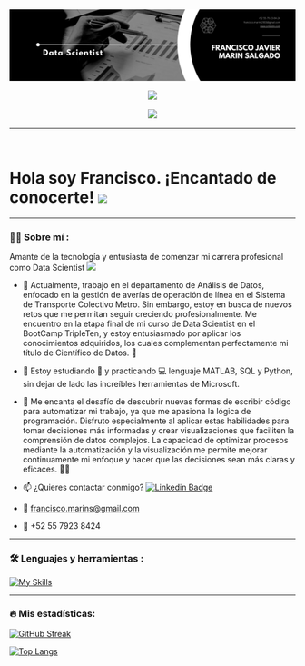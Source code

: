 <div id="header" align="center">
  <img decoding="async" src="https://github.com/FranciscoMarin29/FranciscoMarin29/blob/main/Profile.1.png" width="800"/>

[![](https://img.shields.io/badge/LinkedIn-0077B5?style=for-the-badge&logo=linkedin&logoColor=white)](https://www.linkedin.com/in/francisco-mar%C3%ADn-salgado/)

![](https://komarev.com/ghpvc/?username=FranciscoMarin29&color=blueviolet&style=flat-square)

</div>

---

 <div id="header" align="left">
   
<img decoding="async" src="https://visitor-badge-reloaded.herokuapp.com/badge?page_id=FranciscoMarin29.Francisco&color=00cf00" alt=""/>
<h1>
  Hola soy Francisco. ¡Encantado de conocerte!
  <img decoding="async" src="https://media.giphy.com/media/hvRJCLFzcasrR4ia7z/giphy.gif" width="30px"/>
</h1>

---

 <div id="header" align="left">

### :man_technologist: Sobre mí :

Amante de la tecnología y entusiasta de comenzar mi carrera profesional como Data Scientist <img decoding="async" src="https://media.giphy.com/media/WUlplcMpOCEmTGBtBW/giphy.gif" width="30">
* :telescope: Actualmente, trabajo en el departamento de Análisis de Datos, enfocado en la gestión de averías de operación de línea en el Sistema de Transporte Colectivo Metro. Sin embargo, estoy en busca de nuevos retos que me permitan seguir creciendo profesionalmente. Me encuentro en la etapa final de mi curso de Data Scientist en el BootCamp TripleTen, y estoy entusiasmado por aplicar los conocimientos adquiridos, los cuales complementan perfectamente mi título de Científico de Datos. :muscle:

* :seedling: Estoy estudiando :blue_book: y practicando :computer: lenguaje MATLAB, SQL y Python, sin dejar de lado las increíbles herramientas de Microsoft.

* :heartbeat: Me encanta el desafío de descubrir nuevas formas de escribir código para automatizar mi trabajo, ya que me apasiona la lógica de programación. Disfruto especialmente al aplicar estas habilidades para tomar decisiones más informadas y crear visualizaciones que faciliten la comprensión de datos complejos. La capacidad de optimizar procesos mediante la automatización y la visualización me permite mejorar continuamente mi enfoque y hacer que las decisiones sean más claras y eficaces. :male_detective:


* :mailbox: ¿Quieres contactar conmigo? [![Linkedin Badge](https://img.shields.io/badge/LinkedIn-0077B5?style=for-the-badge&logo=linkedin&logoColor=white)](https://www.linkedin.com/in/francisco-mar%C3%ADn-salgado/)

* :e-mail: francisco.marins@gmail.com

* :iphone: +52 55 7923 8424 

---

### :hammer_and_wrench: Lenguajes y herramientas :
<div id="header" align="left">
  
   [![My Skills](https://skillicons.dev/icons?i=py,github,html,azure,docker,matlab,pycharm,sklearn)](https://skillicons.dev)

</div>

---



### :fire: Mis estadísticas:
[![GitHub Streak](http://github-readme-streak-stats.herokuapp.com?user=FranciscoMarin29&theme=dark&background=000000)](https://git.io/streak-stats)


[![Top Langs](https://github-readme-stats.vercel.app/api/top-langs/?username=FranciscoMarin29&layout=compact&theme=vision-friendly-dark)](https://github.com/anuraghazra/github-readme-stats)
